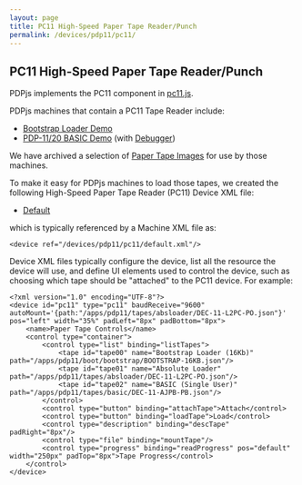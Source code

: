 ```yaml
---
layout: page
title: PC11 High-Speed Paper Tape Reader/Punch
permalink: /devices/pdp11/pc11/
---
```


PC11 High-Speed Paper Tape Reader/Punch
---------------------------------------

PDPjs implements the PC11 component in [pc11.js](/modules/pdp11/lib/pc11.js). 

PDPjs machines that contain a PC11 Tape Reader include:

- [Bootstrap Loader Demo](/devices/pdp11/machine/1120/bootstrap/)
- [PDP-11/20 BASIC Demo](/devices/pdp11/machine/1120/basic/) (with [Debugger](/devices/pdp11/machine/1120/basic/debugger/))

We have archived a selection of [Paper Tape Images](/apps/pdp11/tapes/) for use by those machines.

To make it easy for PDPjs machines to load those tapes, we created the following High-Speed Paper Tape Reader (PC11)
Device XML file:

- [Default](/devices/pdp11/pc11/default.xml)

which is typically referenced by a Machine XML file as:

	<device ref="/devices/pdp11/pc11/default.xml"/>
		
Device XML files typically configure the device, list all the resource the device will use, and define UI elements
used to control the device, such as choosing which tape should be "attached" to the PC11 device.  For example:

	<?xml version="1.0" encoding="UTF-8"?>
	<device id="pc11" type="pc11" baudReceive="9600" autoMount='{path:"/apps/pdp11/tapes/absloader/DEC-11-L2PC-PO.json"}' pos="left" width="35%" padLeft="8px" padBottom="8px">
		<name>Paper Tape Controls</name>
		<control type="container">
			<control type="list" binding="listTapes">
				<tape id="tape00" name="Bootstrap Loader (16Kb)" path="/apps/pdp11/boot/bootstrap/BOOTSTRAP-16KB.json"/>
				<tape id="tape01" name="Absolute Loader" path="/apps/pdp11/tapes/absloader/DEC-11-L2PC-PO.json"/>
				<tape id="tape02" name="BASIC (Single User)" path="/apps/pdp11/tapes/basic/DEC-11-AJPB-PB.json"/>
			</control>
			<control type="button" binding="attachTape">Attach</control>
			<control type="button" binding="loadTape">Load</control>
			<control type="description" binding="descTape" padRight="8px"/>
			<control type="file" binding="mountTape"/>
			<control type="progress" binding="readProgress" pos="default" width="250px" padTop="8px">Tape Progress</control>
		</control>
	</device>
